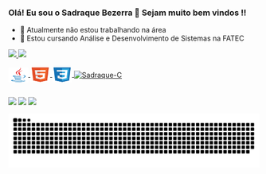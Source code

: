 ### Olá! Eu sou o Sadraque Bezerra 👋 Sejam muito bem vindos !!

- 🔭 Atualmente não estou trabalhando na área
- 🌱 Estou cursando Análise e Desenvolvimento de Sistemas na FATEC

<div>
  <a href="https://github.com/sadraquebezerra">
  <img height="180em" src="https://github-readme-stats.vercel.app/api?username=sadraquebezerra&show_icons=true&theme=dracula&include_all_commits=true&count_private=true"/>
  <img height="180em" src="https://github-readme-stats.vercel.app/api/top-langs/?username=sadraquebezerra&layout=compact&langs_count=7&theme=dracula"/>
</div>
<div style="display: inline_block"><br>
    <img align="center" alt="Sadraque-Java" height="30" width="40" src="https://raw.githubusercontent.com/devicons/devicon/master/icons/java/java-original.svg">
    <img align="center" alt="Sadraque-Node" height="30" width="40" src="https://raw.githubusercontent.com/devicons/devicon/master/icons/html5/html5-original.svg">
    <img align="center" alt="Sadraque-CSS" height="30" width="40" src="https://raw.githubusercontent.com/devicons/devicon/master/icons/css3/css3-original.svg">
    <img align="center" alt="Sadraque-C" height="30" width="40" src="https://cdn.jsdelivr.net/gh/devicons/devicon/icons/c/c-original.svg"/>
</div>

  ##
  
<div>
  <a href="https://www.linkedin.com/in/sadraque-bezerra-07ab08125/" target="_blank"><img src="https://img.shields.io/badge/-LinkedIn-%230077B5?style=for-the-badge&logo=linkedin&logoColor=white" target="_blank"></a>
  <a href="https://instagram.com/sadraquecorrea" target="_blank"><img src="https://img.shields.io/badge/-Instagram-%23E4405F?style=for-the-badge&logo=instagram&logoColor=white" target="_blank"></a>
  <a href = "mailto:sadraque.bezerra23@gmail.com"><img src="https://img.shields.io/badge/-Gmail-%23333?style=for-the-badge&logo=gmail&logoColor=white" target="_blank"></a>
</div>
  
  ![Snake animation](https://github.com/sadraquebezerra/sadraquebezerra/blob/output/github-contribution-grid-snake.svg)
